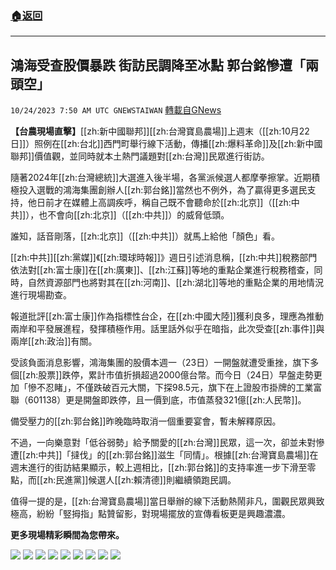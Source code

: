 ###  [:house:返回](README.md)
---


## 鴻海受查股價暴跌  街訪民調降至冰點 郭台銘慘遭「兩頭空」
`10/24/2023 7:50 AM UTC GNEWSTAIWAN` [轉載自GNews](https://gnews.org/articles/1873426)



**【台農現場直擊】**[[zh:新中國聯邦]][[zh:台灣寶島農場]]上週末（[[zh:10月22日]]）照例在[[zh:台北]]西門町舉行線下活動，傳播[[zh:爆料革命]]及[[zh:新中國聯邦]]價值觀，並同時就本土熱門議題對[[zh:台灣]]民眾進行街訪。  

隨著2024年[[zh:台灣總統]]大選進入後半場，各黨派候選人都摩拳擦掌。近期積極投入選戰的鴻海集團創辦人[[zh:郭台銘]]當然也不例外，為了贏得更多選民支持，他日前才在媒體上高調疾呼，稱自己既不會聽命於[[zh:北京]]（[[zh:中共]]），也不會向[[zh:北京]]（[[zh:中共]]）的威脅低頭。

  

誰知，話音剛落，[[zh:北京]]（[[zh:中共]]）就馬上給他「顏色」看。

  

[[zh:中共]][[zh:黨媒]]《[[zh:環球時報]]》週日引述消息稱，[[zh:中共]]稅務部門依法對[[zh:富士康]]在[[zh:廣東]]、[[zh:江蘇]]等地的重點企業進行稅務稽查，同時，自然資源部門也將對其在[[zh:河南]]、[[zh:湖北]]等地的重點企業的用地情況進行現場勘查。

  

報道批評[[zh:富士康]]作為指標性台企，在[[zh:中國大陸]]獲利良多，理應為推動兩岸和平發展進程，發揮積極作用。話里話外似乎在暗指，此次受查[[zh:事件]]與兩岸[[zh:政治]]有關。

  

受該負面消息影響，鴻海集團的股價本週一（23日）一開盤就遭受重挫，旗下多個[[zh:股票]]跌停，累計市值折損超過2000億台幣。而今日（24日）早盤走勢更加「慘不忍睹」，不僅跌破百元大關，下探98.5元，旗下在上證股市掛牌的工業富聯（601138）更是開盤即跌停，且一價到底，市值蒸發321億[[zh:人民幣]]。

  

備受壓力的[[zh:郭台銘]]昨晚臨時取消一個重要宴會，暫未解釋原因。

  

不過，一向樂意對「低谷弱勢」給予關愛的[[zh:台灣]]民眾，這一次，卻並未對慘遭[[zh:中共]]「撻伐」的[[zh:郭台銘]]滋生「同情」。根據[[zh:台灣寶島農場]]在週末進行的街訪結果顯示，較上週相比，[[zh:郭台銘]]的支持率進一步下滑至零點，而[[zh:民進黨]]候選人[[zh:賴清德]]則繼續領跑民調。

  

值得一提的是，[[zh:台灣寶島農場]]當日舉辦的線下活動熱鬧非凡，圍觀民眾興致極高，紛紛「竪拇指」點贊留影，對現場擺放的宣傳看板更是興趣濃濃。

  

**更多現場精彩瞬間為您帶來。**









![](ipfs://QmS1rTVCt5Gd2ruyLakZoMfL3EXLfMB3GQ5cK8zXBUEX8w?.png)
![](ipfs://QmPZhzKqPeHEUDLticGNLCA18obEukF3neMTELSfmgquZT?.png)
![](ipfs://QmNSoWRuUNineLNVrn16CBWa1QBKMiSpHe6Hp6pXK7Znk4?.png)
![](ipfs://QmctLtLgXrkoLyLAq6rQeZowVpi5DP8fhi3d1hb7duTAgi?.png)
![](ipfs://QmSMkmbyYnLb2gCkXKaipydMFJHiFBxY8pbQUg2md7sjbe?.png)
![](ipfs://QmPow1pyKfv2ySmxpwxg8AkvGDXAAopPDk3NmLqo5iNbBQ?.png)
![](ipfs://QmeobfvbuDC3eMTNgjrTmVZCPMxtEmUk6yxXujdiwzUXqr?.png)
![](ipfs://QmXwDyUKMH2NFDxXVpiWtmtKM5DfwPN27RDAD7Kh3XbLw5?.png)
![](ipfs://QmVJubJRkAyGtbkzNQuM15kPyqtVz6XHesU2dRN8AXRNpG?.png)

